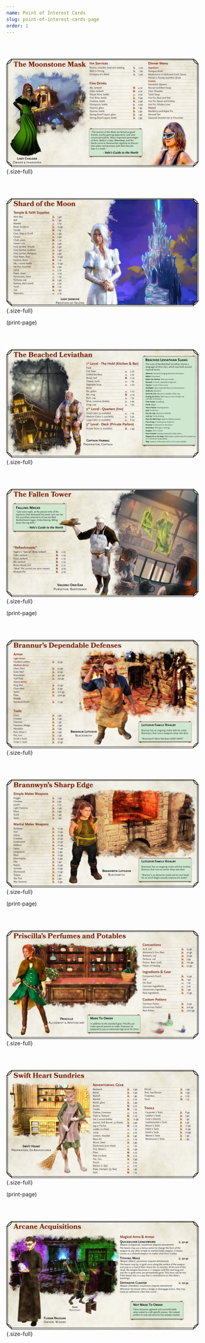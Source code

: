 ```yaml
---
name: Point of Interest Cards
slug: point-of-interest-cards-page
order: 1
---
```


<br /><br />

![The Moonstone Mask](../Images/POICards/MoonstoneMask.webp){.size-full}

<br /><br />

![Shard of the Moon](../Images/POICards/ShardOfTheMoon.webp){.size-full}

(print-page)

<br /><br />

![The Beached Leviathan](../Images/POICards/BeachedLeviathan.webp){.size-full}

<br /><br />

![The Fallen Tower](../Images/POICards/FallenTower.webp){.size-full}

(print-page)

<br /><br />

![Brannur's Dependable Defenses](../Images/POICards/BrannursDependableDefenses.webp){.size-full}

<br /><br />

![Brannwyn's Sharp Edge](../Images/POICards/BrannwynsSharpEdge.webp){.size-full}

(print-page)

<br /><br />

![Priscilla's Perfumes and Potables](../Images/POICards/PriscillasPerfumesAndPotables.webp){.size-full}

<br /><br />

![Swift Heart Sundries](../Images/POICards/SwiftHeartSundries.webp){.size-full}

(print-page)

<br /><br />

![Arcane Acquisitions](../Images/POICards/ArcaneAcquisitions.webp){.size-full}